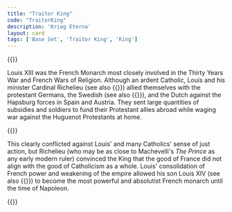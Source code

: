 ```yaml
---
title: "Traitor King"
code: "TraitorKing"
description: 'Krieg Eterna'
layout: card
tags: ['Base Set', 'Traitor King', 'King']
---
```

{{<card-detail-page title="TraitorKing" artwork="Louis XIII of France by Philippe de Champaigne (1635)" attr="William Shakespeare" book="Macbeth">}}
<p>
Louis XIII was the French Monarch most closely involved in the Thirty Years War and French Wars of Religion.  Although an ardent Catholic, Louis and his minister Cardinal Richelieu (see also {{<cardlink name="Minister" code="minister">}}) allied themselves with the protestant Germans, the Swedish (see also {{<cardlink name="Lion King" code="lion-king">}}), and the Dutch against the Hapsburg forces in Spain and Austria. They sent large quantities of subsidies and soldiers to fund their Protestant allies abroad while waging war against the Huguenot Protestants at home. 
</p>
{{<card-detail-image file="rochelle.png" caption="Richelieu on the Sea Wall of La Rochelle by Henri Motte (1881)">}}
<p>
This clearly conflicted against Louis' and many Catholics' sense of just action, but Richelieu (who may be as close to Machevelli's <i>The Prince</i> as any early modern ruler) convinced the King that the good of France did not align with the good of Catholicism as a whole. Louis' consolidation of French power and weakening of the empire allowed his son Louis XIV (see also {{<cardlink name="Sun King" code="sun-king">}}) to become the most powerful and absolutist French monarch until the time of Napoleon.
</p> 

{{</card-detail-page>}}